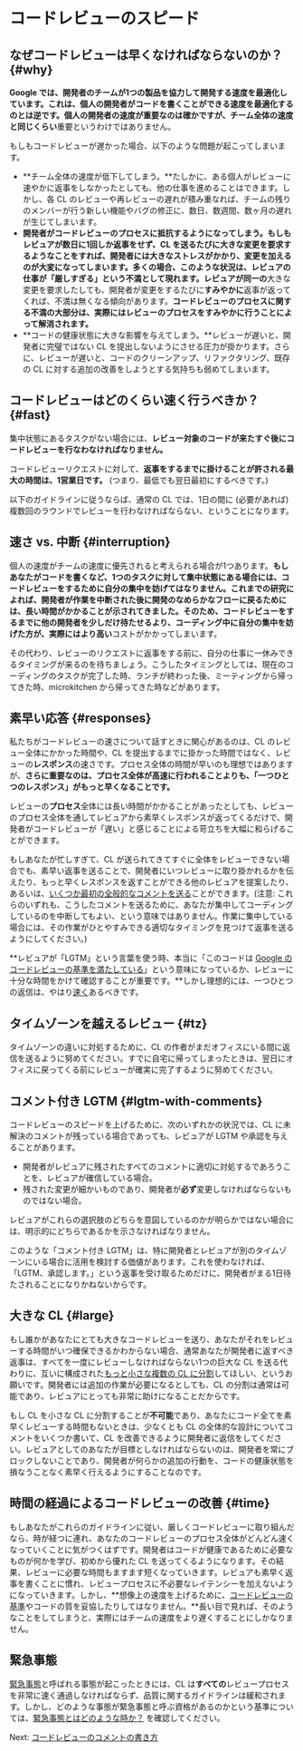 # コードレビューのスピード



## なぜコードレビューは早くなければならないのか？ {#why}

**Google では、開発者のチームが1つの製品を協力して開発する速度を最適化しています。**これは、個人の開発者がコードを書くことができる速度を最適化するのとは逆です。個人の開発者の速度が重要なのは確かですが、チーム全体の速度と**同じくらい**重要というわけではありません。

もしもコードレビューが遅かった場合、以下のような問題が起こってしまいます。

*   **チーム全体の速度が低下してしまう。**たしかに、ある個人がレビューに速やかに返事をしなかったとしても、他の仕事を進めることはできます。しかし、各 CL のレビューや再レビューの遅れが積み重なれば、チームの残りのメンバーが行う新しい機能やバグの修正に、数日、数週間、数ヶ月の遅れが生じてしまいます。
*   **開発者がコードレビューのプロセスに抵抗するようになってしまう。**もしもレビュアが数日に1回しか返事をせず、CL を送るたびに大きな変更を要求するようなことをすれば、開発者には大きなストレスがかかり、変更を加えるのが大変になってしまいます。多くの場合、このような状況は、レビュアの仕事が「厳しすぎる」という不満として現れます。レビュアが**同一の**大きな変更を要求したしても、開発者が変更をするたびに**すみやかに**返事が返ってくれば、不満は無くなる傾向があります。**コードレビューのプロセスに関する不満の大部分は、実際にはレビューのプロセスをすみやかに行うことによって解消されます。**
*   **コードの健康状態に大きな影響を与えてしまう。**レビューが遅いと、開発者に完璧ではない CL を提出しないようにさせる圧力が掛かります。さらに、レビューが遅いと、コードのクリーンアップ、リファクタリング、既存の CL に対する追加の改善をしようとする気持ちも弱めてしまいます。

## コードレビューはどのくらい速く行うべきか？ {#fast}

集中状態にあるタスクがない場合には、**レビュー対象のコードが来たすぐ後にコードレビューを行なわなければなりません。**

コードレビューリクエストに対して、**返事をするまでに掛けることが許される最大の時間は、1営業日です。** (つまり、最低でも翌日最初にするべきです。)

以下のガイドラインに従うならば、通常の CL では、1日の間に (必要があれば) 複数回のラウンドでレビューを行わなければならない、ということになります。

## 速さ vs. 中断 {#interruption}

個人の速度がチームの速度に優先されると考えられる場合が1つあります。**もしあなたがコードを書くなど、1つのタスクに対して集中状態にある場合には、コードレビューをするために自分の集中を妨げてはなりません。**これまでの研究によれば、開発者が作業を中断された後に開発のなめらかなフローに戻るためには、長い時間がかかることが示されてきました。そのため、コードレビューをするまでに他の開発者を少しだけ待たせるより、コーディング中に自分の集中を妨げた方が、実際には**より高い**コストがかかってしまいます。

その代わり、レビューのリクエストに返事をする前に、自分の仕事に一休みできるタイミングが来るのを待ちましょう。こうしたタイミングとしては、現在のコーディングのタスクが完了した時、ランチが終わった後、ミーティングから帰ってきた時、microkitchen から帰ってきた時などがあります。

## 素早い応答 {#responses}

私たちがコードレビューの速さについて話すときに関心があるのは、CL のレビュー全体にかかった時間や、CL を提出するまでに掛かった時間ではなく、レビューの**レスポンス**の速さです。プロセス全体の時間が早いのも理想ではありますが、**さらに重要なのは、プロセス全体が高速に行われることよりも、「一つひとつのレスポンス」がもっと早くなることです。** 

レビューの**プロセス**全体には長い時間がかかることがあったとしても、レビューのプロセス全体を通してレビュアから素早くレスポンスが返ってくるだけで、開発者がコードレビューが「遅い」と感じることによる苛立ちを大幅に和らげることができます。

もしあなたが忙しすぎて、CL が送られてきてすぐに全体をレビューできない場合でも、素早い返事を送ることで、開発者にいつレビューに取り掛かれるかを伝えたり、もっと早くレスポンスを返すことができる他のレビュアを提案したり、あるいは、[いくつか最初の全般的なコメントを送る](navigate.md)ことができます。(注意: これらのいずれも、こうしたコメントを送るために、あなたが集中してコーディングしているのを中断してもよい、という意味ではありません。作業に集中している場合には、その作業がひとやすみできる適切なタイミングを見つけて返事を送るようにしてください。)

**レビュアが「LGTM」という言葉を使う時、本当に「このコードは [Google のコードレビューの基準を満たしている](standard.md)」という意味になっているか、レビューに十分な時間をかけて確認することが重要です。**しかし理想的には、一つひとつの返信は、やはり[速く](#fast)あるべきです。

## タイムゾーンを越えるレビュー {#tz}

タイムゾーンの違いに対処するために、CL の作者がまだオフィスにいる間に返信を送るように努めてください。すでに自宅に帰ってしまったときは、翌日にオフィスに戻ってくる前にレビューが確実に完了するように努めてください。

## コメント付き LGTM {#lgtm-with-comments}

コードレビューのスピードを上げるために、次のいずれかの状況では、CL に未解決のコメントが残っている場合であっても、レビュアが LGTM や承認を与えることがあります。

*   開発者がレビュアに残されたすべてのコメントに適切に対処するであろうことを、レビュアが確信している場合。
*   残された変更が細かいものであり、開発者が**必ず**変更しなければならないものではない場合。

レビュアがこれらの選択肢のどちらを意図しているのかが明らかではない場合には、明示的にどちらであるかを示さなければなりません。

このような「コメント付き LGTM」は、特に開発者とレビュアが別のタイムゾーンにいる場合に活用を検討する価値があります。これを使わなければ、「LGTM、承認します。」という返事を受け取るためだけに、開発者がまる1日待たされることになりかねないからです。

## 大きな CL {#large}

もし誰かがあなたにとても大きなコードレビューを送り、あなたがそれをレビューする時間がいつ確保できるかわからない場合、通常あなたが開発者に返すべき返事は、すべてを一度にレビューしなければならない1つの巨大な CL を送る代わりに、互いに構成された[もっと小さな複数の CL に分割](../developer/small-cls.md)してほしい、というお願いです。開発者には追加の作業が必要になるとしても、CL の分割は通常は可能であり、レビュアにとっても非常に助けになることだからです。

もし CL を小さな CL に分割することが**不可能**であり、あなたにコード全てを素早くレビューする時間もないときは、少なくとも CL の全体的な設計についてコメントをいくつか書いて、CL を改善できるように開発者に返信をしてください。レビュアとしてのあなたが目標としなければならないのは、開発者を常にブロックしないことであり、開発者が何らかの追加の行動を、コードの健康状態を損なうことなく素早く行えるようにすることなのです。

## 時間の経過によるコードレビューの改善 {#time}

もしあなたがこれらのガイドラインに従い、厳しくコードレビューに取り組んだなら、時が経つに連れ、あなたのコードレビューのプロセス全体がどんどん速くなっていくことに気がつくはずです。開発者はコードが健康であるために必要なものが何かを学び、初めから優れた CL を送ってくるようになります。その結果、レビューに必要な時間もますます短くなっていきます。レビュアも素早く返事を書くことに慣れ、レビュープロセスに不必要なレイテンシーを加えないようになっていきます。しかし、**想像上の速度を上げるために、[コードレビューの基準](standard.md)やコードの質を妥協したりしてはなりません。**長い目で見れば、そのようなことをしてしまうと、実際にはチームの速度をより遅くすることにしかなりません。

## 緊急事態

[緊急事態](../emergencies.md)と呼ばれる事態が起こったときには、CL は**すべての**レビュープロセスを非常に速く通過しなければならず、品質に関するガイドラインは緩和されます。しかし、どのような事態が緊急事態と呼ぶ資格があるのかという基準については、[緊急事態とはどのような時か？](../emergencies.md#what) を確認してください。

Next: [コードレビューのコメントの書き方](comments.md)
